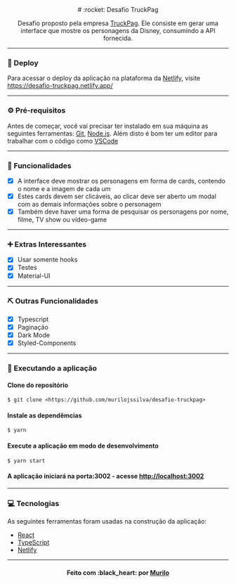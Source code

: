 <center># :rocket: Desafio TruckPag</center>

<p align="center">Desafio proposto pela empresa <a href="https://www.truckpag.com.br/">TruckPag</a>. Ele consiste em gerar uma interface que mostre os personagens da Disney, consumindo a API fornecida.</p>

---

### :link: Deploy

<p>
	Para acessar o deploy da aplicação na plataforma da <a href="https://netlify.com/">Netlify</a>, visite
	<a href="https://desafio-truckpag.netlify.app/">https://desafio-truckpag.netlify.app/</a>
</p>

---

### :gear: Pré-requisitos

Antes de começar, você vai precisar ter instalado em sua máquina as seguintes ferramentas:
[Git](https://git-scm.com), [Node.js](https://nodejs.org/en/).
Além disto é bom ter um editor para trabalhar com o código como [VSCode](https://code.visualstudio.com/)

---

### :hammer: Funcionalidades

- [x] A interface deve mostrar os personagens em forma de cards, contendo o nome e a imagem de cada um
- [x] Estes cards devem ser clicáveis, ao clicar deve ser aberto um modal com as demais informações sobre o personagem
- [x] Também deve haver uma forma de pesquisar os personagens por nome, filme, TV show ou vídeo-game

---

### :heavy_plus_sign: Extras Interessantes

- [x] Usar somente hooks
- [x] Testes
- [x] Material-UI

---

### :pick: Outras Funcionalidades

- [x] Typescript
- [x] Paginação
- [x] Dark Mode
- [x] Styled-Components

---

### :rocket: Executando a aplicação

#### Clone do repositório

```shell
$ git clone <https://github.com/murilojssilva/desafio-truckpag>
```

#### Instale as dependêmcias

```shell
$ yarn
```

#### Execute a aplicação em modo de desenvolvimento

```shell
$ yarn start
```

#### A aplicação iniciará na porta:3002 - acesse <http://localhost:3002>

---

### :computer: Tecnologias

As seguintes ferramentas foram usadas na construção da aplicação:

- [React](https://pt-br.reactjs.org/)
- [TypeScript](https://www.typescriptlang.org/)
- [Netlify](https://vercel.com/)

---

<h4 align="center">Feito com :black_heart: por <a href="https://github.com/murilojssilva">Murilo</a></h4>
